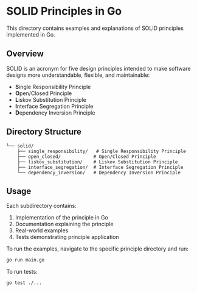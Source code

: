 # SOLID Principles in Go

This directory contains examples and explanations of SOLID principles implemented in Go.

## Overview

SOLID is an acronym for five design principles intended to make software designs more understandable, flexible, and maintainable:

- **S**ingle Responsibility Principle
- **O**pen/Closed Principle
- **L**iskov Substitution Principle
- **I**nterface Segregation Principle
- **D**ependency Inversion Principle

## Directory Structure

```
└── solid/
    ├── single_responsibility/   # Single Responsibility Principle
    ├── open_closed/            # Open/Closed Principle
    ├── liskov_substitution/    # Liskov Substitution Principle
    ├── interface_segregation/  # Interface Segregation Principle
    └── dependency_inversion/   # Dependency Inversion Principle
```

## Usage

Each subdirectory contains:

1. Implementation of the principle in Go
2. Documentation explaining the principle
3. Real-world examples
4. Tests demonstrating principle application

To run the examples, navigate to the specific principle directory and run:

```bash
go run main.go
```

To run tests:

```bash
go test ./...
```

